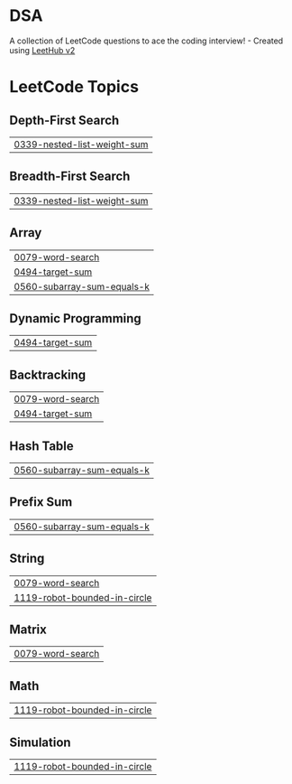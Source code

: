 # DSA
A collection of LeetCode questions to ace the coding interview! - Created using [LeetHub v2](https://github.com/arunbhardwaj/LeetHub-2.0)

<!---LeetCode Topics Start-->
# LeetCode Topics
## Depth-First Search
|  |
| ------- |
| [0339-nested-list-weight-sum](https://github.com/ghost9933/DSA/tree/master/0339-nested-list-weight-sum) |
## Breadth-First Search
|  |
| ------- |
| [0339-nested-list-weight-sum](https://github.com/ghost9933/DSA/tree/master/0339-nested-list-weight-sum) |
## Array
|  |
| ------- |
| [0079-word-search](https://github.com/ghost9933/DSA/tree/master/0079-word-search) |
| [0494-target-sum](https://github.com/ghost9933/DSA/tree/master/0494-target-sum) |
| [0560-subarray-sum-equals-k](https://github.com/ghost9933/DSA/tree/master/0560-subarray-sum-equals-k) |
## Dynamic Programming
|  |
| ------- |
| [0494-target-sum](https://github.com/ghost9933/DSA/tree/master/0494-target-sum) |
## Backtracking
|  |
| ------- |
| [0079-word-search](https://github.com/ghost9933/DSA/tree/master/0079-word-search) |
| [0494-target-sum](https://github.com/ghost9933/DSA/tree/master/0494-target-sum) |
## Hash Table
|  |
| ------- |
| [0560-subarray-sum-equals-k](https://github.com/ghost9933/DSA/tree/master/0560-subarray-sum-equals-k) |
## Prefix Sum
|  |
| ------- |
| [0560-subarray-sum-equals-k](https://github.com/ghost9933/DSA/tree/master/0560-subarray-sum-equals-k) |
## String
|  |
| ------- |
| [0079-word-search](https://github.com/ghost9933/DSA/tree/master/0079-word-search) |
| [1119-robot-bounded-in-circle](https://github.com/ghost9933/DSA/tree/master/1119-robot-bounded-in-circle) |
## Matrix
|  |
| ------- |
| [0079-word-search](https://github.com/ghost9933/DSA/tree/master/0079-word-search) |
## Math
|  |
| ------- |
| [1119-robot-bounded-in-circle](https://github.com/ghost9933/DSA/tree/master/1119-robot-bounded-in-circle) |
## Simulation
|  |
| ------- |
| [1119-robot-bounded-in-circle](https://github.com/ghost9933/DSA/tree/master/1119-robot-bounded-in-circle) |
<!---LeetCode Topics End-->